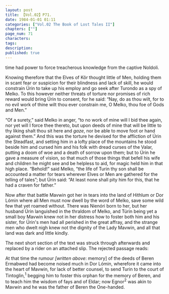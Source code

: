 ```yaml
---
layout: post
title: 【Vol.02】P71.
date: 1984-01-01 01:11
categories: ["Vol.02 The Book of Lost Tales II"]
chapters: [""]
page_num: 71
characters: 
tags: 
description: 
published: true
---
```


<p style="text-indent: 0;">
time had power to force treacherous knowledge from the captive Noldoli.
</p>

Knowing therefore that the Elves of Kôr thought little of Men, holding them in scant fear or suspicion for their blindness and lack of skill, he would constrain Úrin to take up his employ and go seek after Turondo as a spy of Melko. To this however neither threats of torture nor promises of rich reward would bring Úrin to consent, for he said: “Nay, do as thou wilt, for to no evil work of thine wilt thou ever constrain me, O Melko, thou foe of Gods and Men.”

“Of a surety,” said Melko in anger, “to no work of mine will I bid thee again, nor yet will I force thee thereto, but upon deeds of mine that will be little to thy liking shalt thou sit here and <I>gaze</I>, nor be able to move foot or hand against them.” And this was the torture he devised for the affliction of Úrin the Steadfast, and setting him in a lofty place of the mountains he stood beside him and cursed him and his folk with dread curses of the Valar, putting a doom of woe and a death of sorrow upon them; but to Úrin he gave a measure of vision, so that much of those things that befell his wife and children he might see and be helpless to aid, for magic held him in that high place. “Behold!” said Melko, “the life of Turin thy son shall be accounted a matter for tears wherever Elves or Men are gathered for the telling of tales”; but Úrin said: “At least none shall pity him for this, that he had a craven for father.”

Now after that battle Mavwin got her in tears into the land of Hithlum or Dor Lómin where all Men must now dwell by the word of Melko, save some wild few that yet roamed without. There was Nienóri born to her, but her husband Úrin languished in the thraldom of Melko, and Túrin being yet a small boy Mavwin knew not in her distress how to foster both him and his sister, for Úrin's men had all perished in the great affray, and the strange men who dwelt nigh knew not the dignity of the Lady Mavwin, and all that land was dark and little kindly.

The next short section of the text was struck through afterwards and replaced by a rider on an attached slip. The rejected passage reads:

At that time the rumour <I>[written above</I>: memory] of the deeds of Beren Ermabwed had become noised much in Dor Lómin, wherefore it came into the heart of Mavwin, for lack of better counsel, to send Turin to the court of Tintoglin,<SUP>1</SUP> begging him to foster this orphan for the memory of Beren, and to teach him the wisdom of fays and of Eldar; now Egnor<SUP>2</SUP> was akin to Mavwin and he was the father of Beren the One-handed.

